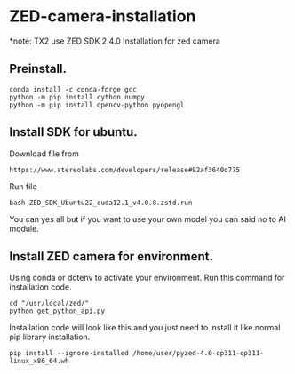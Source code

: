 # ZED-camera-installation
*note: TX2 use ZED SDK 2.4.0
Installation for zed camera

## Preinstall.

```
conda install -c conda-forge gcc
python -m pip install cython numpy
python -m pip install opencv-python pyopengl
```

## Install SDK for ubuntu.

Download file from

```
https://www.stereolabs.com/developers/release#82af3640d775
```

Run file
```
bash ZED_SDK_Ubuntu22_cuda12.1_v4.0.8.zstd.run
```

You can yes all but if you want to use your own model you can said no to AI module.

## Install ZED camera for environment.

Using conda or dotenv to activate your environment. Run this command for installation code.

```
cd "/usr/local/zed/"
python get_python_api.py
```

Installation code will look like this and you just need to install it like normal pip library installation.

```
pip install --ignore-installed /home/user/pyzed-4.0-cp311-cp311-linux_x86_64.wh
```
